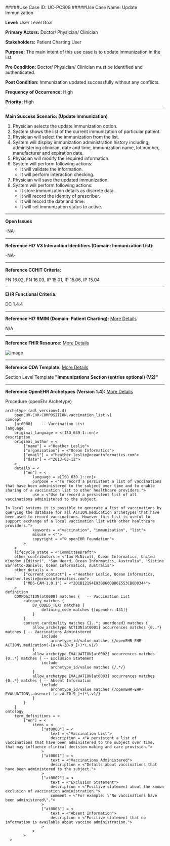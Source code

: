 #####Use Case ID: UC-PCS09
#####Use Case Name: Update Immunization

**Level:**                     User Level Goal

**Primary Actors:**            Doctor/ Physician/ Clinician 

**Stakeholders:**              Patient Charting User

**Purpose:**                   The main intent of this use case is to update immunization in the list.

**Pre Condition:**             Doctor/ Physician/ Clinician must be identified and authenticated.  

**Post Condition:**            Immunization updated successfully without any conflicts.  

**Frequency of Occurrence:**   High

**Priority:**                  High
__________________________________________________________
**Main Success Scenario: (Update Immunization)**

1.	Physician selects the update immunization option.
2.	System shows the list of the current immunization of particular patient.
3.	Physician will select the immunization from the list.
4.	System will display immunization administration history including; administering clinician, date and time, immunization name, lot number, manufacturer and expiration date.
5.	Physician will modify the required information.
6.	System will perform following actions:
    * It will validate the information.
    * It will perform interaction checking.
7.	Physician will save the updated immunization.
8.	System will perform following actions:
    * It store immunization details as discrete data.
    * It will record the identity of prescriber.
    * It will record the date and time.
    * It will set immunization status to active.

_______________________________________________________________
**Open Issues**

-NA-
_______________________________________________________________
**Reference Hl7 V3 Interaction Identifiers (Domain: Immunization List):**

-NA-
_______________________________________________________________
**Reference CCHIT Criteria:**

FN 16.02, FN 16.03, IP 15.01, IP 15.06, IP 15.04  

_______________________________________________________________
**EHR Functional Criteria:**

DC 1.4.4

_______________________________________________________________
**Reference Hl7 RMIM (Domain: Patient Charting):** [More Details](http://www.hl7.org/implement/standards/product_brief.cfm?product_id=306)

N/A

_______________________________________________________________
**Reference FHIR Resource:** [More Details](http://www.hl7.org/implement/standards/fhir/resourcelist.html)

![image](https://f.cloud.github.com/assets/4283040/1378809/0d83d8dc-3adb-11e3-8725-30a3fd9df3ba.png)
_______________________________________________________________
**Reference CDA Template:** [More Details](http://www.hl7.org/Special/committees/structure/index.cfm)

Section Level Template **"Immunizations Section (entries optional) (V2)"**
_______________________________________________________________
**Reference OpenEHR Archetypes (Version 1.4):** [More Details](http://www.openehr.org/ckm/)

Procedure (openEhr Archetype)
```Archetype
archetype (adl_version=1.4)
	openEHR-EHR-COMPOSITION.vaccination_list.v1
concept
	[at0000]	-- Vaccination List
language
	original_language = <[ISO_639-1::en]>
description
	original_author = <
		["name"] = <"Heather Leslie">
		["organisation"] = <"Ocean Informatics">
		["email"] = <"heather.leslie@oceaninformatics.com">
		["date"] = <"2013-03-12">
	>
	details = <
		["en"] = <
			language = <[ISO_639-1::en]>
			purpose = <"To record a persistent a list of vaccinations that have been administered to the subject over time and to enable sharing of a vaccination list to other healthcare providers.">
			use = <"Use to record a persistent list of all vaccinations administered to the subject.

In local systems it is possible to generate a list of vaccinations by querying the database for all ACTION.medication archetypes that have been used to record vaccinations. However this list is useful to support exchange of a local vaccination list with other healthcare providers.">
			keywords = <"vaccination", "immunisation", "list">
			misuse = <"">
			copyright = <"© openEHR Foundation">
		>
	>
	lifecycle_state = <"CommitteeDraft">
	other_contributors = <"Ian McNicoll, Ocean Informatics, United Kingdom (Editor)", "Sam Heard, Ocean Informatics, Australia", "Sistine Barretto-Daniels, Ocean Informatics, Australia">
	other_details = <
		["current_contact"] = <"Heather Leslie, Ocean Informatics, heather.leslie@oceaninformatics.com">
		["MD5-CAM-1.0.1"] = <"2D1B12194E93B860DBD6E553CB0D0344">
	>
definition
	COMPOSITION[at0000] matches {	-- Vaccination List
		category matches {
			DV_CODED_TEXT matches {
				defining_code matches {[openehr::431]}
			}
		}
		content cardinality matches {1..*; unordered} matches {
			allow_archetype ACTION[at0001] occurrences matches {0..*} matches {	-- Vaccinations Administered
				include
					archetype_id/value matches {/openEHR-EHR-ACTION\.medication(-[a-zA-Z0-9_]+)*\.v1/}
			}
			allow_archetype EVALUATION[at0002] occurrences matches {0..*} matches {	-- Exclusion Statement
				include
					archetype_id/value matches {/.*/}
			}
			allow_archetype EVALUATION[at0003] occurrences matches {0..*} matches {	-- Absent Information
				include
					archetype_id/value matches {/openEHR-EHR-EVALUATION\.absence(-[a-zA-Z0-9_]+)*\.v1/}
			}
		}
	}
ontology
	term_definitions = <
		["en"] = <
			items = <
				["at0000"] = <
					text = <"Vaccination List">
					description = <"A persistent a list of vaccinations that have been administered to the subject over time, that may influence clinical decision-making and care provision.">
				>
				["at0001"] = <
					text = <"Vaccinations Administered">
					description = <"Details about vaccinations that have been administered to the subject.">
				>
				["at0002"] = <
					text = <"Exclusion Statement">
					description = <"Positive statement about the known exclusion of vaccination administration.">
					comment = <"For example: \"No vaccinations have been administered\".">
				>
				["at0003"] = <
					text = <"Absent Information">
					description = <"Positive statement that no information is available about vaccine administration.">
				>
			>
		>
  >
```

